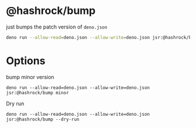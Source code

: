 # @hashrock/bump

just bumps the patch version of `deno.json`

```bash
deno run --allow-read=deno.json --allow-write=deno.json jsr:@hashrock/bump
```

# Options

bump minor version

```
deno run --allow-read=deno.json --allow-write=deno.json jsr:@hashrock/bump minor
```

Dry run

```
deno run --allow-read=deno.json --allow-write=deno.json jsr:@hashrock/bump --dry-run
```